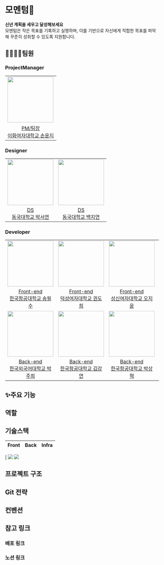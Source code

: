 # 모멘텀💫

**신년 계획을 세우고 달성해보세요**
<br/>
모멘텀은 작은 목표를 기록하고 실행하며, 이를 기반으로 자신에게 적합한 목표를 파악해 꾸준히 성취할 수 있도록 지원합니다.

## 👨‍👩‍👧‍👦팀원

### ProjectManager

<table>
  <tr>
    <td>
      <a href="https://github.com/yunjeee">
        <img src="https://avatars.githubusercontent.com/u/100953788?v=4" width='150px' />
      </a>
    </td>
  </tr>
  <tr>
    <td align='center'>
      <a href="https://github.com/yunjeee">
      PM/팀장<br />
      이화여자대학교 손윤지
      </a>
    </td>
  </tr>
</table>

### Designer

<table>
  <tr>
    <td>
      <a href="https://github.com/LucaSeoyoun">
        <img src="https://avatars.githubusercontent.com/u/101847725?v=4" width='150px' />
      </a>
    </td>
        <td>
      <a href="https://github.com/jyeon03">
        <img src="https://avatars.githubusercontent.com/u/147830921?v=4" width='150px' />
      </a>
    </td>
  </tr>
  <tr>
    <td align='center'>
      <a href="https://github.com/LucaSeoyoun">
      DS<br />
      동국대학교 박서연
      </a>
    </td>
    <td align='center'>
      <a href="https://github.com/jyeon03">
      DS<br />
      동국대학교 백지연
      </a>
    </td>
  </tr>
  
</table>

### Developer

<table>
  <tr>
    <td>
      <a href="https://github.com/P1su">
        <img src="https://avatars.githubusercontent.com/u/104068583?v=4" width='150px' />
      </a>
    </td>
        <td>
      <a href="https://github.com/dh2e">
        <img src="https://avatars.githubusercontent.com/u/145524046?v=4" width='150px' />
      </a>
    </td>
        <td>
      <a href="https://github.com/askjiyun">
        <img src="https://avatars.githubusercontent.com/u/104126233?v=4" width='150px' />
      </a>
    </td>
        <td>
      <a href="https://github.com/gayeooon">
        <img src="https://avatars.githubusercontent.com/u/68602093?v=4" width='150px' />
      </a>
    </td>
  </tr>
  <tr>
    <td align='center'>
      <a href="https://github.com/P1su">
      Front-end<br />
      한국항공대학교 송필수
      </a>
    </td>
        <td align='center'>
      <a href="https://github.com/dh2e">
      Front-end<br />
      덕성여자대학교 권도희
      </a>
    </td>
    <td align='center'>
      <a href="https://github.com/askjiyun">
      Front-end<br />
      성신여자대학교 오지윤
      </a>
    </td>
    <td align='center'>
      <a href="https://github.com/gayeooon">
      Front-end<br />
      홍익대학교 이가연
      </a>
    </td>
  </tr>
  <tr>
    <td>
      <a href="https://github.com/wngml02">
        <img src="https://avatars.githubusercontent.com/u/94836793?v=4" width='150px' />
      </a>
    </td>
        <td>
      <a href="https://github.com/kangyeon9525">
        <img src="https://avatars.githubusercontent.com/u/127291524?v=4" width='150px' />
      </a>
    </td>
        <td>
      <a href="https://github.com/sanghyeok8473">
        <img src="https://avatars.githubusercontent.com/u/94914828?v=4" width='150px' />
      </a>
    </td>
        <td>
      <a href="https://github.com/ydjwls">
        <img src="https://avatars.githubusercontent.com/u/166782787?v=4" width='150px' />
      </a>
    </td>
  </tr>
  <tr>
    <td align='center'>
      <a href="https://github.com/wngml02">
      Back-end<br />
      한국외국어대학교 박주희
      </a>
    </td>
        <td align='center'>
      <a href="https://github.com/kangyeon9525">
      Back-end<br />
      한국항공대학교 김강연
      </a>
    </td>
        <td align='center'>
      <a href="https://github.com/sanghyeok8473">
      Back-end<br />
      한국항공대학교 박상혁
      </a>
    </td>
        <td align='center'>
      <a href="https://github.com/ydjwls">
      Back-end<br />
      숙명여자대학교 양어진
      </a>
    </td>
  </tr>
</table>

## ✨주요 기능

## 역할

## 기술스택

| Front | Back | Infra |
| :---: | :--: | :---: |

| <img src="https://img.shields.io/badge/React-61DAFB?style=flat-square&logo=React&logoColor=white"/> <img src="https://img.shields.io/badge/ReactRouter-CA4245?style=flat-square&logo=reactrouter&logoColor=white"/>

## 프로젝트 구조

## Git 전략

## 컨벤션

## 참고 링크

### 배포 링크

### 노션 링크
